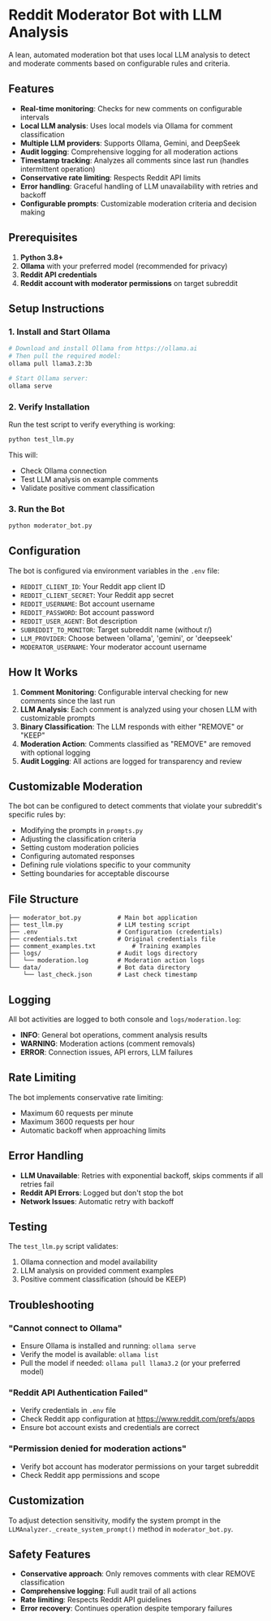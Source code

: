 # Reddit Moderator Bot with LLM Analysis

A lean, automated moderation bot that uses local LLM analysis to detect and moderate comments based on configurable rules and criteria.

## Features

- **Real-time monitoring**: Checks for new comments on configurable intervals
- **Local LLM analysis**: Uses local models via Ollama for comment classification
- **Multiple LLM providers**: Supports Ollama, Gemini, and DeepSeek
- **Audit logging**: Comprehensive logging for all moderation actions
- **Timestamp tracking**: Analyzes all comments since last run (handles intermittent operation)
- **Conservative rate limiting**: Respects Reddit API limits
- **Error handling**: Graceful handling of LLM unavailability with retries and backoff
- **Configurable prompts**: Customizable moderation criteria and decision making

## Prerequisites

1. **Python 3.8+**
2. **Ollama** with your preferred model (recommended for privacy)
3. **Reddit API credentials**
4. **Reddit account with moderator permissions** on target subreddit

## Setup Instructions

### 1. Install and Start Ollama

```bash
# Download and install Ollama from https://ollama.ai
# Then pull the required model:
ollama pull llama3.2:3b

# Start Ollama server:
ollama serve
```

### 2. Verify Installation

Run the test script to verify everything is working:

```bash
python test_llm.py
```

This will:
- Check Ollama connection
- Test LLM analysis on example comments
- Validate positive comment classification

### 3. Run the Bot

```bash
python moderator_bot.py
```

## Configuration

The bot is configured via environment variables in the `.env` file:

- `REDDIT_CLIENT_ID`: Your Reddit app client ID
- `REDDIT_CLIENT_SECRET`: Your Reddit app secret
- `REDDIT_USERNAME`: Bot account username
- `REDDIT_PASSWORD`: Bot account password
- `REDDIT_USER_AGENT`: Bot description
- `SUBREDDIT_TO_MONITOR`: Target subreddit name (without r/)
- `LLM_PROVIDER`: Choose between 'ollama', 'gemini', or 'deepseek'
- `MODERATOR_USERNAME`: Your moderator account username

## How It Works

1. **Comment Monitoring**: Configurable interval checking for new comments since the last run
2. **LLM Analysis**: Each comment is analyzed using your chosen LLM with customizable prompts
3. **Binary Classification**: The LLM responds with either "REMOVE" or "KEEP"
4. **Moderation Action**: Comments classified as "REMOVE" are removed with optional logging
5. **Audit Logging**: All actions are logged for transparency and review

## Customizable Moderation

The bot can be configured to detect comments that violate your subreddit's specific rules by:
- Modifying the prompts in `prompts.py`
- Adjusting the classification criteria
- Setting custom moderation policies
- Configuring automated responses
- Defining rule violations specific to your community
- Setting boundaries for acceptable discourse

## File Structure

```
├── moderator_bot.py          # Main bot application
├── test_llm.py               # LLM testing script
├── .env                      # Configuration (credentials)
├── credentials.txt           # Original credentials file
├── comment_examples.txt          # Training examples
├── logs/                     # Audit logs directory
│   └── moderation.log        # Moderation action logs
└── data/                     # Bot data directory
    └── last_check.json       # Last check timestamp
```

## Logging

All bot activities are logged to both console and `logs/moderation.log`:

- **INFO**: General bot operations, comment analysis results
- **WARNING**: Moderation actions (comment removals)
- **ERROR**: Connection issues, API errors, LLM failures

## Rate Limiting

The bot implements conservative rate limiting:
- Maximum 60 requests per minute
- Maximum 3600 requests per hour
- Automatic backoff when approaching limits

## Error Handling

- **LLM Unavailable**: Retries with exponential backoff, skips comments if all retries fail
- **Reddit API Errors**: Logged but don't stop the bot
- **Network Issues**: Automatic retry with backoff

## Testing

The `test_llm.py` script validates:
1. Ollama connection and model availability
2. LLM analysis on provided comment examples
3. Positive comment classification (should be KEEP)

## Troubleshooting

### "Cannot connect to Ollama"
- Ensure Ollama is installed and running: `ollama serve`
- Verify the model is available: `ollama list`
- Pull the model if needed: `ollama pull llama3.2` (or your preferred model)

### "Reddit API Authentication Failed"
- Verify credentials in `.env` file
- Check Reddit app configuration at https://www.reddit.com/prefs/apps
- Ensure bot account exists and credentials are correct

### "Permission denied for moderation actions"
- Verify bot account has moderator permissions on your target subreddit
- Check Reddit app permissions and scope

## Customization

To adjust detection sensitivity, modify the system prompt in the `LLMAnalyzer._create_system_prompt()` method in `moderator_bot.py`.

## Safety Features

- **Conservative approach**: Only removes comments with clear REMOVE classification
- **Comprehensive logging**: Full audit trail of all actions
- **Rate limiting**: Respects Reddit API guidelines
- **Error recovery**: Continues operation despite temporary failures
